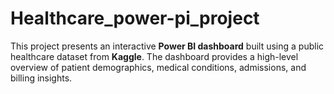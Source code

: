 # Healthcare_power-pi_project
This project presents an interactive **Power BI dashboard** built using a public healthcare dataset from **Kaggle**.   The dashboard provides a high-level overview of patient demographics, medical conditions, admissions, and billing insights.
